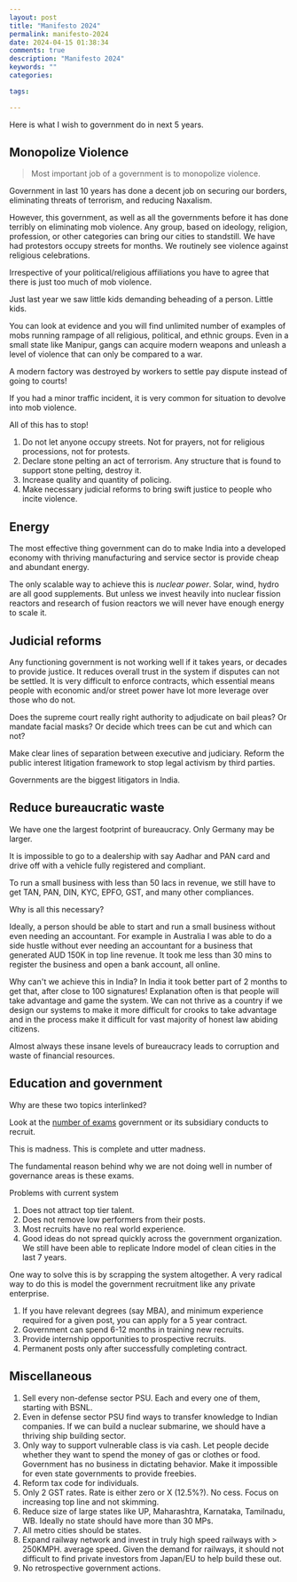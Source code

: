 ```yaml
---
layout: post
title: "Manifesto 2024"
permalink: manifesto-2024
date: 2024-04-15 01:38:34
comments: true
description: "Manifesto 2024"
keywords: ""
categories:

tags:

---
```


Here is what I wish to government do in next 5 years.

## Monopolize Violence

>Most important job of a government is to monopolize violence.

Government in last 10 years has done a decent job on securing our borders, eliminating threats of terrorism, and reducing Naxalism.

However, this government, as well as all the governments before it has done terribly on eliminating mob violence. Any group, based on ideology, religion, profession, or other categories can bring our cities to standstill. We have had protestors occupy streets for months. We routinely see violence against religious celebrations.

Irrespective of your political/religious affiliations you have to agree that there is just too much of mob violence.

Just last year we saw little kids demanding beheading of a person. Little kids.

You can look at evidence and you will find unlimited number of examples of mobs running rampage of all religious, political, and ethnic groups. Even in a small state like Manipur, gangs can acquire modern weapons and unleash a level of violence that can only be compared to a war.

A modern factory was destroyed by workers to settle pay dispute instead of going to courts!

If you had a minor traffic incident, it is very common for situation to devolve into mob violence.

All of this has to stop!

1. Do not let anyone occupy streets. Not for prayers, not for religious processions, not for protests.
2. Declare stone pelting an act of terrorism. Any structure that is found to support stone pelting, destroy it.
3. Increase quality and quantity of policing.
4. Make necessary judicial reforms to bring swift justice to people who incite violence.

## Energy

The most effective thing government can do to make India into a developed economy with thriving manufacturing and service sector is provide cheap and abundant energy.

The only scalable way to achieve this is *nuclear power*. Solar, wind, hydro are all good supplements. But unless we invest heavily into nuclear fission reactors and research of fusion reactors we will never have enough energy to scale it.

## Judicial reforms

Any functioning government is not working well if it takes years, or decades to provide justice. It reduces overall trust in the system if disputes can not be settled.
It is very difficult to enforce contracts, which essential means people with economic and/or street power have lot more leverage over those who do not.

Does the supreme court really right authority to adjudicate on bail pleas? Or mandate facial masks? Or decide which trees can be cut and which can not?

Make clear lines of separation between executive and judiciary. Reform the public interest litigation framework to stop legal activism by third parties.

Governments are the biggest litigators in India.

## Reduce bureaucratic waste

We have one the largest footprint of bureaucracy. Only Germany may be larger.

It is impossible to go to a dealership with say Aadhar and PAN card and drive off with a vehicle fully registered and compliant.

To run a small business with less than 50 lacs in revenue, we still have to get TAN, PAN, DIN, KYC, EPFO, GST, and many other compliances.

Why is all this necessary?

Ideally, a person should be able to start and run a small business without even needing an accountant. For example in Australia I was able to do a side hustle without ever needing an accountant for a business that generated AUD 150K in top line revenue. It took me less than 30 mins to register the business and open a bank account, all online.

Why can't we achieve this in India? In India it took better part of 2 months to get that, after close to 100 signatures!
Explanation often is that people will take advantage and game the system. We can not thrive as a country if we design our systems to make it more difficult for crooks to take advantage and in the process make it difficult for vast majority of honest law abiding citizens.

Almost always these insane levels of bureaucracy leads to corruption and waste of financial resources.

## Education and government

Why are these two topics interlinked?

Look at the [number of exams](https://byjus.com/govt-exams/list-of-government-exams-after-12/) government or its subsidiary conducts to recruit.

This is madness. This is complete and utter madness.

The fundamental reason behind why we are not doing well in number of governance areas is these exams.

Problems with current system
1. Does not attract top tier talent.
2. Does not remove low performers from their posts.
3. Most recruits have no real world experience.
4. Good ideas do not spread quickly across the government organization. We still have been able to replicate Indore model of clean cities in the last 7 years.

One way to solve this is by scrapping the system altogether.
A very radical way to do this is model the government recruitment like any private enterprise.

1. If you have relevant degrees (say MBA), and minimum experience required for a given post, you can apply for a 5 year contract.
2. Government can spend 6-12 months in training new recruits.
3. Provide internship opportunities to prospective recruits.
4. Permanent posts only after successfully completing contract.

## Miscellaneous

1. Sell every non-defense sector PSU. Each and every one of them, starting with BSNL.
2. Even in defense sector PSU find ways to transfer knowledge to Indian companies. If we can build a nuclear submarine, we should have a thriving ship building sector.
3. Only way to support vulnerable class is via cash. Let people decide whether they want to spend the money of gas or clothes or food. Government has no business in dictating behavior. Make it impossible for even state governments to provide freebies.
4. Reform tax code for individuals.
5. Only 2 GST rates. Rate is either zero or X (12.5%?). No cess. Focus on increasing top line and not skimming.
6. Reduce size of large states like UP, Maharashtra, Karnataka, Tamilnadu, WB. Ideally no state should have more than 30 MPs.
7. All metro cities should be states.
8. Expand railway network and invest in truly high speed railways with > 250KMPH. average speed. Given the demand for railways, it should not difficult to find private investors from Japan/EU to help build these out.
9. No retrospective government actions.
